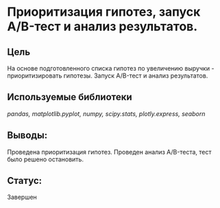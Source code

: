 # Приоритизация гипотез, запуск A/B-тест и анализ результатов.

## Цель
На основе подготовленного списка гипотез по увеличению выручки -  приоритизировать гипотезы. Запуск A/B-тест и анализ результатов.

## Используемые библиотеки
*pandas,*
*matplotlib.pyplot,*
*numpy,*
*scipy.stats,*
*plotly.express,*
*seaborn*

## Выводы:
Проведена приоритизация гипотез. Проведен анализ A/B-теста, тест было решено остановить.
## Статус:
Завершен
